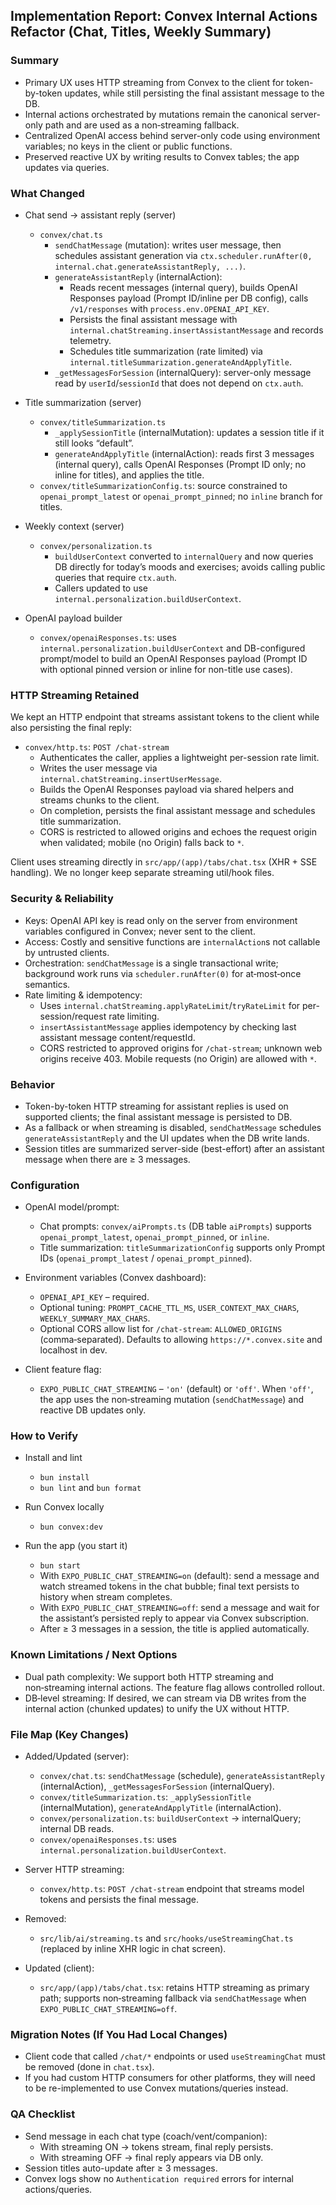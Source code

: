 ## Implementation Report: Convex Internal Actions Refactor (Chat, Titles, Weekly Summary)

### Summary

- Primary UX uses HTTP streaming from Convex to the client for token-by-token updates, while still persisting the final assistant message to the DB.
- Internal actions orchestrated by mutations remain the canonical server-only path and are used as a non‑streaming fallback.
- Centralized OpenAI access behind server-only code using environment variables; no keys in the client or public functions.
- Preserved reactive UX by writing results to Convex tables; the app updates via queries.

### What Changed

- Chat send → assistant reply (server)
  - `convex/chat.ts`
    - `sendChatMessage` (mutation): writes user message, then schedules assistant generation via `ctx.scheduler.runAfter(0, internal.chat.generateAssistantReply, ...)`.
    - `generateAssistantReply` (internalAction):
      - Reads recent messages (internal query), builds OpenAI Responses payload (Prompt ID/inline per DB config), calls `/v1/responses` with `process.env.OPENAI_API_KEY`.
      - Persists the final assistant message with `internal.chatStreaming.insertAssistantMessage` and records telemetry.
      - Schedules title summarization (rate limited) via `internal.titleSummarization.generateAndApplyTitle`.
    - `_getMessagesForSession` (internalQuery): server-only message read by `userId`/`sessionId` that does not depend on `ctx.auth`.

- Title summarization (server)
  - `convex/titleSummarization.ts`
    - `_applySessionTitle` (internalMutation): updates a session title if it still looks “default”.
    - `generateAndApplyTitle` (internalAction): reads first 3 messages (internal query), calls OpenAI Responses (Prompt ID only; no inline for titles), and applies the title.
  - `convex/titleSummarizationConfig.ts`: source constrained to `openai_prompt_latest` or `openai_prompt_pinned`; no `inline` branch for titles.

- Weekly context (server)
  - `convex/personalization.ts`
    - `buildUserContext` converted to `internalQuery` and now queries DB directly for today’s moods and exercises; avoids calling public queries that require `ctx.auth`.
    - Callers updated to use `internal.personalization.buildUserContext`.

- OpenAI payload builder
  - `convex/openaiResponses.ts`: uses `internal.personalization.buildUserContext` and DB-configured prompt/model to build an OpenAI Responses payload (Prompt ID with optional pinned version or inline for non-title use cases).

### HTTP Streaming Retained

We kept an HTTP endpoint that streams assistant tokens to the client while also persisting the final reply:

- `convex/http.ts`: `POST /chat-stream`
  - Authenticates the caller, applies a lightweight per-session rate limit.
  - Writes the user message via `internal.chatStreaming.insertUserMessage`.
  - Builds the OpenAI Responses payload via shared helpers and streams chunks to the client.
  - On completion, persists the final assistant message and schedules title summarization.
  - CORS is restricted to allowed origins and echoes the request origin when validated; mobile (no Origin) falls back to `*`.

Client uses streaming directly in `src/app/(app)/tabs/chat.tsx` (XHR + SSE handling). We no longer keep separate streaming util/hook files.

### Security & Reliability

- Keys: OpenAI API key is read only on the server from environment variables configured in Convex; never sent to the client.
- Access: Costly and sensitive functions are `internalAction`s not callable by untrusted clients.
- Orchestration: `sendChatMessage` is a single transactional write; background work runs via `scheduler.runAfter(0)` for at‑most‑once semantics.
- Rate limiting & idempotency:
  - Uses `internal.chatStreaming.applyRateLimit`/`tryRateLimit` for per-session/request rate limiting.
  - `insertAssistantMessage` applies idempotency by checking last assistant message content/requestId.
  - CORS restricted to approved origins for `/chat-stream`; unknown web origins receive 403. Mobile requests (no Origin) are allowed with `*`.

### Behavior

- Token-by-token HTTP streaming for assistant replies is used on supported clients; the final assistant message is persisted to DB.
- As a fallback or when streaming is disabled, `sendChatMessage` schedules `generateAssistantReply` and the UI updates when the DB write lands.
- Session titles are summarized server-side (best-effort) after an assistant message when there are ≥ 3 messages.

### Configuration

- OpenAI model/prompt:
  - Chat prompts: `convex/aiPrompts.ts` (DB table `aiPrompts`) supports `openai_prompt_latest`, `openai_prompt_pinned`, or `inline`.
  - Title summarization: `titleSummarizationConfig` supports only Prompt IDs (`openai_prompt_latest` / `openai_prompt_pinned`).

- Environment variables (Convex dashboard):
  - `OPENAI_API_KEY` – required.
  - Optional tuning: `PROMPT_CACHE_TTL_MS`, `USER_CONTEXT_MAX_CHARS`, `WEEKLY_SUMMARY_MAX_CHARS`.
  - Optional CORS allow list for `/chat-stream`: `ALLOWED_ORIGINS` (comma‑separated). Defaults to allowing `https://*.convex.site` and localhost in dev.

- Client feature flag:
  - `EXPO_PUBLIC_CHAT_STREAMING` – `'on'` (default) or `'off'`. When `'off'`, the app uses the non‑streaming mutation (`sendChatMessage`) and reactive DB updates only.

### How to Verify

- Install and lint
  - `bun install`
  - `bun lint` and `bun format`

- Run Convex locally
  - `bun convex:dev`

- Run the app (you start it)
  - `bun start`
  - With `EXPO_PUBLIC_CHAT_STREAMING=on` (default): send a message and watch streamed tokens in the chat bubble; final text persists to history when stream completes.
  - With `EXPO_PUBLIC_CHAT_STREAMING=off`: send a message and wait for the assistant’s persisted reply to appear via Convex subscription.
  - After ≥ 3 messages in a session, the title is applied automatically.

### Known Limitations / Next Options

- Dual path complexity: We support both HTTP streaming and non‑streaming internal actions. The feature flag allows controlled rollout.
- DB‑level streaming: If desired, we can stream via DB writes from the internal action (chunked updates) to unify the UX without HTTP.

### File Map (Key Changes)

- Added/Updated (server):
  - `convex/chat.ts`: `sendChatMessage` (schedule), `generateAssistantReply` (internalAction), `_getMessagesForSession` (internalQuery).
  - `convex/titleSummarization.ts`: `_applySessionTitle` (internalMutation), `generateAndApplyTitle` (internalAction).
  - `convex/personalization.ts`: `buildUserContext` → internalQuery; internal DB reads.
  - `convex/openaiResponses.ts`: uses `internal.personalization.buildUserContext`.

- Server HTTP streaming:
  - `convex/http.ts`: `POST /chat-stream` endpoint that streams model tokens and persists the final message.

- Removed:
  - `src/lib/ai/streaming.ts` and `src/hooks/useStreamingChat.ts` (replaced by inline XHR logic in chat screen).

- Updated (client):
  - `src/app/(app)/tabs/chat.tsx`: retains HTTP streaming as primary path; supports non‑streaming fallback via `sendChatMessage` when `EXPO_PUBLIC_CHAT_STREAMING=off`.

### Migration Notes (If You Had Local Changes)

- Client code that called `/chat/*` endpoints or used `useStreamingChat` must be removed (done in `chat.tsx`).
- If you had custom HTTP consumers for other platforms, they will need to be re-implemented to use Convex mutations/queries instead.

### QA Checklist

- Send message in each chat type (coach/vent/companion):
  - With streaming ON → tokens stream, final reply persists.
  - With streaming OFF → final reply appears via DB only.
- Session titles auto-update after ≥ 3 messages.
- Convex logs show no `Authentication required` errors for internal actions/queries.

